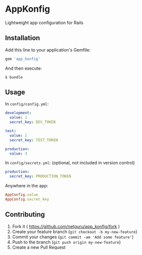 # AppKonfig

Lightweight app configuration for Rails

## Installation

Add this line to your application's Gemfile:

```ruby
gem 'app_konfig'
```

And then execute:

    $ bundle

## Usage

In `config/config.yml`:

```yaml
development:
  value: 1
  secret_key: DEV_TOKEN

test:
  value: 2
  secret_key: TEST_TOKEN

production:
  value: 3
```

In `config/secrets.yml`: (optional, not included in version control)
```yaml
production:
  secret_key: PRODUCTION_TOKEN
```

Anywhere in the app:
```ruby
AppConfig.value
AppConfig.secret_key
```

## Contributing

1. Fork it ( https://github.com/netguru/app_konfig/fork )
2. Create your feature branch (`git checkout -b my-new-feature`)
3. Commit your changes (`git commit -am 'Add some feature'`)
4. Push to the branch (`git push origin my-new-feature`)
5. Create a new Pull Request
